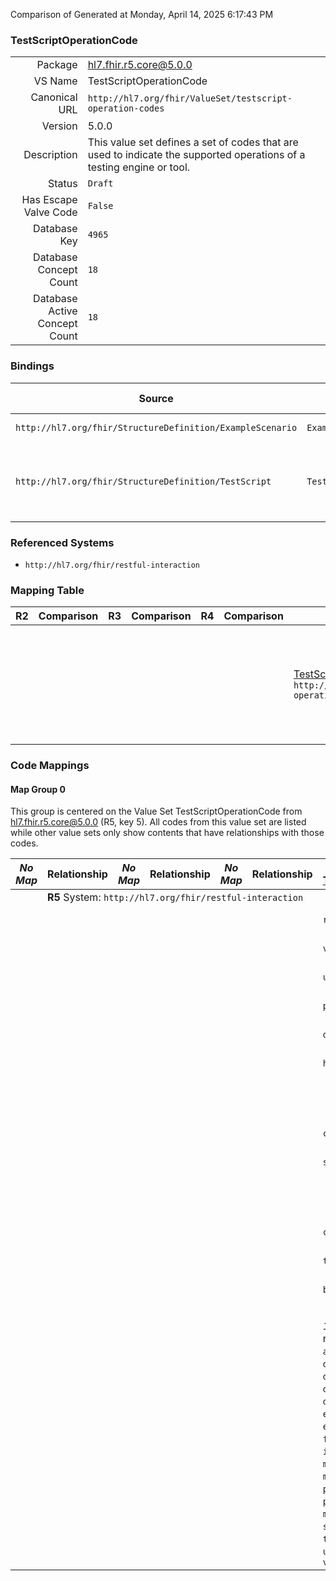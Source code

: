 Comparison of 
Generated at Monday, April 14, 2025 6:17:43 PM

### TestScriptOperationCode

|      |     |
| ---: | --- |
| Package | hl7.fhir.r5.core@5.0.0 |
| VS Name | TestScriptOperationCode |
| Canonical URL | `http://hl7.org/fhir/ValueSet/testscript-operation-codes` |
| Version | 5.0.0 |
| Description | This value set defines a set of codes that are used to indicate the supported operations of a testing engine or tool. |
| Status | `Draft` |
| Has Escape Valve Code | `False` |
| Database Key | `4965` |
| Database Concept Count | `18` |
| Database Active Concept Count | `18` |
### Bindings

| Source | Element | Binding | Strength | Element Short |
| ------ | ------- | ------- | -------- | ------------- |
| `http://hl7.org/fhir/StructureDefinition/ExampleScenario` | `ExampleScenario.process.step.operation.type` | `http://hl7.org/fhir/ValueSet/testscript-operation-codes` | `Extensible` | Kind of action |
| `http://hl7.org/fhir/StructureDefinition/TestScript` | `TestScript.setup.action.operation.type` | `http://hl7.org/fhir/ValueSet/testscript-operation-codes` | `Extensible` | The operation code type that will be executed |

### Referenced Systems

* `http://hl7.org/fhir/restful-interaction`
### Mapping Table

| R2 | Comparison | R3 | Comparison | R4 | Comparison | R4B | Comparison | R5
| --- | --- | --- | --- | --- | --- | --- | --- | ---
| | | | | | | [TestScriptOperationCode](/docs/R4B/ValueSets/TestScriptOperationCode.md)<br/> `http://hl7.org/fhir/ValueSet/testscript-operation-codes\|4.3.0` | →→→→→→→<br/>``<br/>- DBKey: `1020`<br/>- Reviewed: `n/a`<br/>- By: `n/a`<br/>- Identical: `False`<br/>→→→→→→→<hr/>←←←←←←←<br/>``<br/>- DBKey: `1281`<br/>- Reviewed: `n/a`<br/>- By: `n/a`<br/>- Identical: `False`<br/>←←←←←←←| [TestScriptOperationCode](/docs/R5/ValueSets/TestScriptOperationCode.md)<br/> `http://hl7.org/fhir/ValueSet/testscript-operation-codes\|5.0.0` 

### Code Mappings


#### Map Group 0

This group is centered on the Value Set TestScriptOperationCode from hl7.fhir.r5.core@5.0.0 (R5, key 5).
All codes from this value set are listed while other value sets only show contents that have relationships with those codes.

| *No Map* | Relationship | *No Map* | Relationship | *No Map* | Relationship | [R4B TestScriptOperationCode](/docs/R4B/ValueSets/TestScriptOperationCode.md)| Relationship | R5 TestScriptOperationCode
| --- | --- | --- | --- | --- | --- | --- | --- | ---
| <td colspan="8">**R5** System: `http://hl7.org/fhir/restful-interaction`
| | | | | | | `read`| _Equivalent_ <br/>(9629/11958)| **`read`**
| | | | | | | `vread`| _Equivalent_ <br/>(9641/11965)| **`vread`**
| | | | | | | `update`| _Equivalent_ <br/>(9637/11964)| **`update`**
| | | | | | | `patch`| _Equivalent_ <br/>(9623/11957)| **`patch`**
| | | | | | | `delete`| _Equivalent_ <br/>(9604/11951)| **`delete`**
| | | | | | | `history`| _Equivalent_ <br/>(9615/11952)| **`history`**
| | | | | | | | | **`history-instance`**
| | | | | | | | | **`history-type`**
| | | | | | | | | **`history-system`**
| | | | | | | `create`| _Equivalent_ <br/>(9602/11950)| **`create`**
| | | | | | | `search`| _Equivalent_ <br/>(9630/11959)| **`search`**
| | | | | | | | | **`search-type`**
| | | | | | | | | **`search-system`**
| | | | | | | | | **`search-compartment`**
| | | | | | | `capabilities`| _Equivalent_ <br/>(9599/11949)| **`capabilities`**
| | | | | | | `transaction`| _Equivalent_ <br/>(9634/11963)| **`transaction`**
| | | | | | | `batch`| _Equivalent_ <br/>(9598/11948)| **`batch`**
| | | | | | | | | **`operation`**
| | | | | | | *11 of 45 codes used* <br/>remaining codes:<br/>`apply`, `closure`, `conforms`, `data-requirements`, `deleteCondMultiple`, `deleteCondSingle`, `document`, `evaluate`, `evaluate-measure`, `everything`, `expand`, `find`, `find-matches`, `graphql`, `implements`, `lastn`, `lookup`, `match`, `meta`, `meta-add`, `meta-delete`, `populate`, `populatehtml`, `populatelink`, `process-message`, `questionnaire`, `stats`, `subset`, `subsumes`, `transform`, `translate`, `updateCreate`, `validate`, `validate-code`| | *18 of 18 codes used* 

